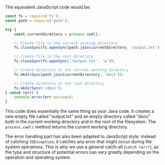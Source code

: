 The equivalent JavaScript code would be:

```javascript
const fs = require('fs');
const path = require('path');

try {
    const currentDirectory = process.cwd();

    // Create file in the current working directory
    fs.closeSync(fs.openSync(path.join(currentDirectory, 'output.txt'), 'w'));

    // Create file in the root directory
    fs.closeSync(fs.openSync('/output.txt', 'w'));

    // Create directory in the current working directory
    fs.mkdirSync(path.join(currentDirectory, 'docs'));

    // Create directory in the root directory
    fs.mkdirSync('/docs');
} catch (err) {
    console.error(err.message);
}
```

This code does essentially the same thing as your Java code. It creates a new empty file called "output.txt" and an empty directory called "docs" both in the current working directory and in the root of the filesystem. The `process.cwd()` method returns the current working directory.

The error handling part has also been adapted to JavaScript style: instead of catching `IOException`, it catches any error that might occur during file system operations. This is why we use a general catch-all (`catch (err)`), as the type and structure of potential errors can vary greatly depending on the operation and operating system.
